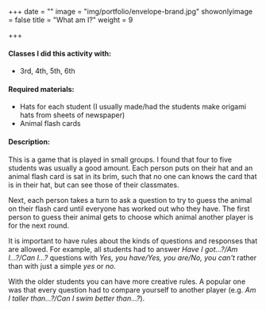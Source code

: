 +++
date = ""
image = "img/portfolio/envelope-brand.jpg"
showonlyimage = false
title = "What am I?"
weight = 9

+++
#### Classes I did this activity with:

* 3rd, 4th, 5th, 6th

#### Required materials:

* Hats for each student (I usually made/had the students make origami hats from sheets of newspaper)
* Animal flash cards

#### Description:

This is a game that is played in small groups. I found that four to five students was usually a good amount. Each person puts on their hat and an animal flash card is sat in its brim, such that no one can knows the card that is in their hat, but can see those of their classmates.

Next, each person takes a turn to ask a question to try to guess the animal on their flash card until everyone has worked out who they have. The first person to guess their animal gets to choose which animal another player is for the next round.

It is important to have rules about the kinds of questions and responses that are allowed. For example, all students had to answer   _Have I got...?/Am I...?/Can I...?_ questions with _Yes, you have/Yes, you are/No, you can't_ rather than with just a simple _yes_ or _no_.

With the older students you can have more creative rules. A popular one was that every question had to compare yourself to another player (e.g. _Am I taller than...?/Can I swim better than...?_).
